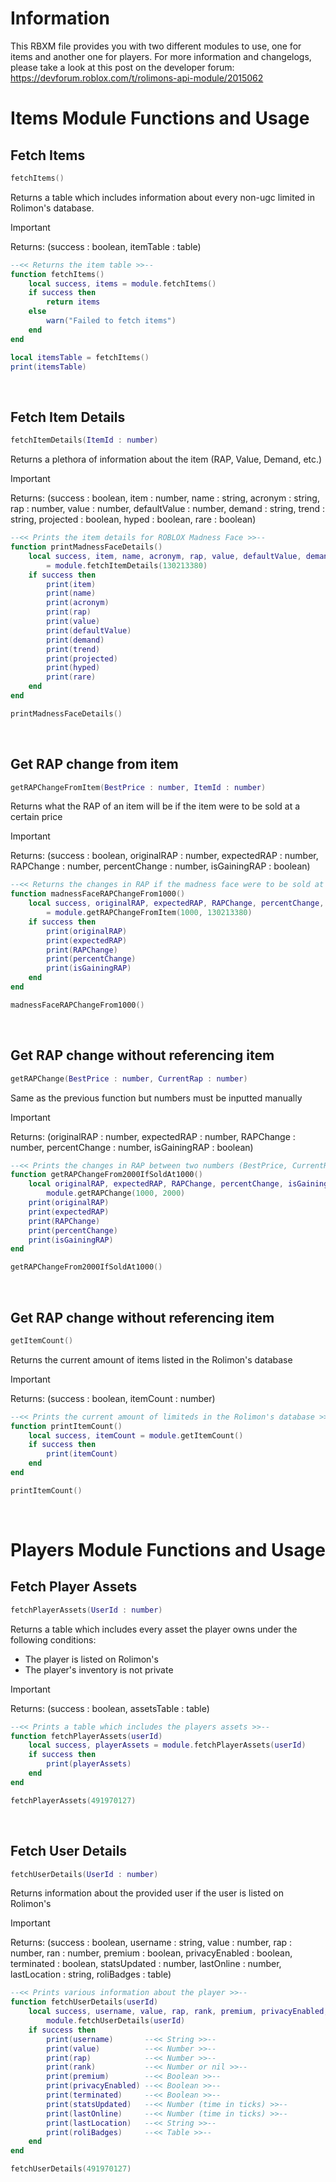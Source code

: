 # Information
This RBXM file provides you with two different modules to use, one for items and another one for players. For more information and changelogs, please take a look at this post on the developer forum:
https://devforum.roblox.com/t/rolimons-api-module/2015062

# Items Module Functions and Usage

## Fetch Items
~~~lua
fetchItems()
~~~
Returns a table which includes information about every non-ugc limited in Rolimon's database.
>[!IMPORTANT]
>Returns: (success : boolean, itemTable : table)
~~~lua
--<< Returns the item table >>--
function fetchItems()
	local success, items = module.fetchItems()
	if success then
		return items
	else
		warn("Failed to fetch items")
	end
end

local itemsTable = fetchItems()
print(itemsTable)
~~~
<br>

## Fetch Item Details
~~~lua
fetchItemDetails(ItemId : number)
~~~
Returns a plethora of information about the item (RAP, Value, Demand, etc.)
>[!IMPORTANT]
>Returns: (success : boolean, item : number, name : string, acronym : string, rap : number, value : number, defaultValue : number, demand : string, trend : string, projected : boolean, hyped : boolean, rare : boolean)
~~~lua
--<< Prints the item details for ROBLOX Madness Face >>--
function printMadnessFaceDetails()
	local success, item, name, acronym, rap, value, defaultValue, demand, trend, projected, hyped, rare
		= module.fetchItemDetails(130213380)
	if success then
		print(item)
		print(name)
		print(acronym)
		print(rap)
		print(value)
		print(defaultValue)
		print(demand)
		print(trend)
		print(projected)
		print(hyped)
		print(rare)
	end
end

printMadnessFaceDetails()
~~~
<br>

## Get RAP change from item
~~~lua
getRAPChangeFromItem(BestPrice : number, ItemId : number)
~~~
Returns what the RAP of an item will be if the item were to be sold at a certain price
>[!IMPORTANT]
>Returns: (success : boolean, originalRAP : number, expectedRAP : number, RAPChange : number, percentChange : number, isGainingRAP : boolean)
~~~lua
--<< Returns the changes in RAP if the madness face were to be sold at 1,000 robux >>--
function madnessFaceRAPChangeFrom1000()
	local success, originalRAP, expectedRAP, RAPChange, percentChange, isGainingRAP
		= module.getRAPChangeFromItem(1000, 130213380)
	if success then
		print(originalRAP)
		print(expectedRAP)
		print(RAPChange)
		print(percentChange)
		print(isGainingRAP)
	end
end

madnessFaceRAPChangeFrom1000()
~~~
<br>

## Get RAP change without referencing item
~~~lua
getRAPChange(BestPrice : number, CurrentRap : number)
~~~
Same as the previous function but numbers must be inputted manually
>[!IMPORTANT]
>Returns: (originalRAP : number, expectedRAP : number, RAPChange : number, percentChange : number, isGainingRAP : boolean)
~~~lua
--<< Prints the changes in RAP between two numbers (BestPrice, CurrentRAP) >>--
function getRAPChangeFrom2000IfSoldAt1000()
	local originalRAP, expectedRAP, RAPChange, percentChange, isGainingRAP = 
		module.getRAPChange(1000, 2000)
	print(originalRAP)
	print(expectedRAP) 
	print(RAPChange)
	print(percentChange)
	print(isGainingRAP)
end

getRAPChangeFrom2000IfSoldAt1000()
~~~
<br>

## Get RAP change without referencing item
~~~lua
getItemCount()
~~~
Returns the current amount of items listed in the Rolimon's database
>[!IMPORTANT]
>Returns: (success : boolean, itemCount : number)
~~~lua
--<< Prints the current amount of limiteds in the Rolimon's database >>--
function printItemCount()
	local success, itemCount = module.getItemCount()
	if success then
		print(itemCount)
	end
end

printItemCount()
~~~
<br>

# Players Module Functions and Usage

## Fetch Player Assets
~~~lua
fetchPlayerAssets(UserId : number)
~~~
Returns a table which includes every asset the player owns under the following conditions:
- The player is listed on Rolimon's
- The player's inventory is not private
>[!IMPORTANT]
>Returns: (success : boolean, assetsTable : table)
~~~lua
--<< Prints a table which includes the players assets >>--
function fetchPlayerAssets(userId)
	local success, playerAssets = module.fetchPlayerAssets(userId)
	if success then
		print(playerAssets)
	end
end

fetchPlayerAssets(491970127)
~~~
<br>

## Fetch User Details
~~~lua
fetchUserDetails(UserId : number)
~~~
Returns information about the provided user if the user is listed on Rolimon's
>[!IMPORTANT]
>Returns: (success : boolean, username : string, value : number, rap : number, ran : number, premium : boolean, privacyEnabled : boolean, terminated : boolean, statsUpdated : number, lastOnline : number, lastLocation : string, roliBadges : table)
~~~lua
--<< Prints various information about the player >>--
function fetchUserDetails(userId)
	local success, username, value, rap, rank, premium, privacyEnabled, terminated, statsUpdated, lastOnline, lastLocation, roliBadges =
		module.fetchUserDetails(userId)
	if success then
		print(username)       --<< String >>--
		print(value)          --<< Number >>--
		print(rap)            --<< Number >>--
		print(rank)           --<< Number or nil >>--
		print(premium)        --<< Boolean >>--
		print(privacyEnabled) --<< Boolean >>--
		print(terminated)     --<< Boolean >>--
		print(statsUpdated)   --<< Number (time in ticks) >>--
		print(lastOnline)     --<< Number (time in ticks) >>--
		print(lastLocation)   --<< String >>--
		print(roliBadges)     --<< Table >>--		
	end
end

fetchUserDetails(491970127)
~~~
<br>
